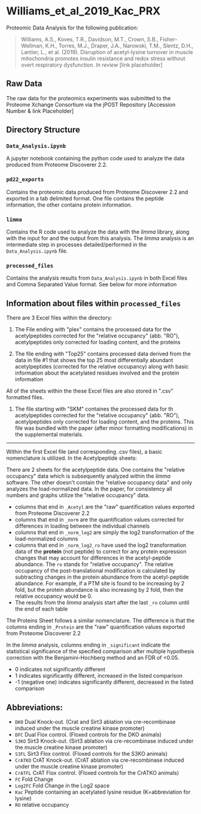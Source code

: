 # Williams_et_al_2019_Kac_PRX

Proteomic Data Analysis for the following publication:

> Williams, A.S., Koves, T.R., Davidson, M.T., Crown, S.B., Fisher-Wellman, K.H., Torres, M.J., Draper, J.A., Narowski, T.M., Slentz, D.H., Lantier, L., et al. (2019). Disruption of acetyl-lysine turnover in muscle mitochondria promotes insulin resistance and redox stress without overt respiratory dysfunction. *In review* [link placeholder]

## Raw Data
The raw data for the proteomics experiments was submitted to the Proteome Xchange Consortium via the jPOST Repository [Accession Number & link Placeholder]

## Directory Structure

### `Data_Analysis.ipynb`
A jupyter notebook containing the python code used to analyze the data produced from Proteome Discoverer 2.2.

### `pd22_exports`
Contains the proteomic data produced from Proteome Discoverer 2.2 and exported in a tab delimited format. One file contains the peptide information, the other contains protein information.

### `limma`
Contains the R code used to analyze the data with the *limma* library, along with the input for and the output from this analysis. The *limma* analysis is an intermediate step in processes detailed/performed in the `Data_Analysis.ipynb` file.

### `processed_files`
Contains the analysis results from `Data_Analysis.ipynb` in both Excel files and Comma Separated Value format. See below for more information

## Information about files within `processed_files` 

There are 3 Excel files within the directory:
    
1. The File ending with "plex" contains the processed data for the acetylpeptides corrected for the "relative occupancy" (abb. "RO"), acetylpeptides only corrected for loading content, and the proteins

2. The file ending with "Top25" contains processed data derived from the data in file #1 that shows the top 25 most differentially abundant acetylpeptides (corrected for the relative occupancy) along with basic information about the acetylated residues involved and the protein information
    
All of the sheets within the these Excel files are also stored in ".csv" formatted files.

1. The file starting with "SKM" containes the processed data for th acetylpeptides corrected for the "relative occupancy" (abb. "RO"), acetylpeptides only corrected for loading content, and the proteins. This file was bundled with the paper (after minor formatting modifications) in the supplemental materials. 
___

Within the first Excel file (and corresponding .csv files), a basic nomenclature is utilized. 
In the Acetylpeptide sheets: 

   There are 2 sheets for the acetylpeptide data. One contains the "relative occupancy" data which is subsequently analyzed within the *limma* software. The other doesn't contain the "relative occupancy data" and only analyzes the load-normalized data. In the paper, for consistency all numbers and graphs utilize the "relative occupancy" data. 
    
- columns that end in `_Acetyl` are the "raw" quantification values exported from Proteome Discoverer 2.2
- columns that end in `_norm` are the quantification values corrected for differences in loading between the individual channels
- columns that end in `_norm_log2` are simply the log2 transformation of the load-normalized columns
- columns that end in `_norm_log2_ro` have used the log2 transformation data of the **protein** (not peptide) to correct for any protein expression changes that may account for differences in the acetyl-peptide abundance. The `ro` stands for "relative occupancy". The relative occupancy of the post-translational modification is calculated by subtracting changes in the protein abundance from the acetyl-peptide abundance. For example, if a PTM site is found to be increasing by 2 fold, but the protein abundance is also increasing by 2 fold, then the relative occupancy would be 0.
- The results from the *limma* analysis start after the last `_ro` column until the end of each table
    

The Proteins Sheet follows a similar nomenclature. The difference is that the columns ending in `_Protein` are the "raw" quantification values exported from Proteome Discoverer 2.2


In the *limma* analysis, columns ending in `_significant` indicate the statistical significance of the specified comparison after multiple hypothesis correction with the Benjamini-Hochberg method and an FDR of <0.05.
    
- 0 indicates not significantly different
- 1 indicates significantly different, increased in the listed comparison
- -1 (negative one) indicates significantly different, decreased in the listed comparison
    
    
## Abbreviations:

- `DKO` Dual Knock-out. (Crat and Sirt3 ablation via cre-recombinase induced under the muscle creatine kinase promoter)
- `DFC`  Dual Flox control. (Floxed controls for the DKO animals)
- `S3KO`  Sirt3 Knock-out. (Sirt3 ablation via cre-recombinase induced under the muscle creatine kinase promoter)
- `S3FL` Sirt3 Flox control. (Floxed controls for the S3KO animals)
- `CrATKO` CrAT Knock-out. (CrAT ablation via cre-recombinase induced under the muscle creatine kinase promoter)
- `CrATFL` CrAT Flox control. (Floxed controls for the CrATKO animals)
- `FC` Fold Change
- `Log2FC` Fold Change in the Log2 space
- `Kac` Peptide containing an acetylated lysine residue (K=abbreviation for lysine)
- `RO` relative occupancy
